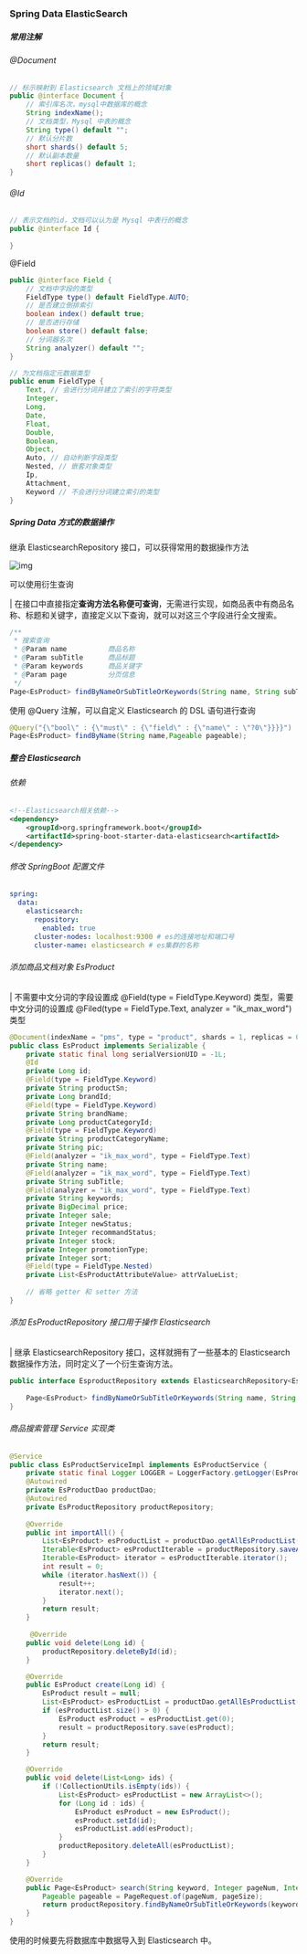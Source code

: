 ### Spring Data ElasticSearch

##### 常用注解

###### @Document

```java
// 标示映射到 Elasticsearch 文档上的领域对象
public @interface Document {
    // 索引库名次，mysql中数据库的概念
    String indexName();
    // 文档类型，Mysql 中表的概念
    String type() default "";
    // 默认分片数
    short shards() default 5;
    // 默认副本数量
    short replicas() default 1;
}
```

###### @Id

```java
// 表示文档的id，文档可以认为是 Mysql 中表行的概念
public @interface Id {
    
}
```

@Field

```java
public @interface Field {
    // 文档中字段的类型
    FieldType type() default FieldType.AUTO;
    // 是否建立倒排索引
    boolean index() default true;
    // 是否进行存储
    boolean store() default false;
    // 分词器名次
    String analyzer() default "";
}
```

```java
// 为文档指定元数据类型
public enum FieldType {
    Text, // 会进行分词并建立了索引的字符类型
    Integer,
    Long,
    Date,
    Float,
    Double,
    Boolean,
    Object,
    Auto, // 自动判断字段类型
    Nested, // 嵌套对象类型
    Ip,
    Attachment,
    Keyword // 不会进行分词建立索引的类型
}
```

##### Spring Data 方式的数据操作

继承 ElasticsearchRepository 接口，可以获得常用的数据操作方法

![img](http://www.macrozheng.com/assets/arch_screen_31.17948c33.png)

可以使用衍生查询

| 在接口中直接指定**查询方法名称便可查询**，无需进行实现，如商品表中有商品名称、标题和关键字，直接定义以下查询，就可以对这三个字段进行全文搜索。

```java
/**
 * 搜索查询
 * @Param name			商品名称
 * @Param subTitle 		商品标题
 * @Param keywords 		商品关键字
 * @Param page			分页信息
 */
Page<EsProduct> findByNameOrSubTitleOrKeywords(String name, String subTitle, String keywords, Pageable page);
```

使用 @Query 注解，可以自定义 Elasticsearch 的 DSL 语句进行查询

```java
@Query("{\"bool\" : {\"must\" : {\"field\" : {\"name\" : \"?0\"}}}}")
Page<EsProduct> findByName(String name,Pageable pageable);
```

##### 整合 Elasticsearch

###### 依赖

```xml
<!--Elasticsearch相关依赖-->
<dependency>
    <groupId>org.springframework.boot</groupId>
    <artifactId>spring-boot-starter-data-elasticsearch<artifactId>
</dependency>
```

###### 修改 SpringBoot 配置文件

```yml
spring:
  data:
    elasticsearch:
      repository:
        enabled: true
      cluster-nodes: localhost:9300 # es的连接地址和端口号
      cluster-name: elasticsearch # es集群的名称
```

###### 添加商品文档对象 EsProduct

| 不需要中文分词的字段设置成 @Field(type = FieldType.Keyword) 类型，需要中文分词的设置成 @Filed(type = FieldType.Text, analyzer = "ik_max_word") 类型

```java
@Document(indexName = "pms", type = "product", shards = 1, replicas = 0)
public class EsProduct implements Serializable {
    private static final long serialVersionUID = -1L;
    @Id
    private Long id;
    @Field(type = FieldType.Keyword)
    private String productSn;
    private Long brandId;
    @Field(type = FieldType.Keyword)
    private String brandName;
    private Long productCategoryId;
    @Field(type = FieldType.Keyword)
    private String productCategoryName;
    private String pic;
    @Field(analyzer = "ik_max_word", type = FieldType.Text)
    private String name;
    @Field(analyzer = "ik_max_word", type = FieldType.Text)
    private String subTitle;
    @Field(analyzer = "ik_max_word", type = FieldType.Text)
    private String keywords;
    private BigDecimal price;
    private Integer sale;
    private Integer newStatus;
    private Integer recommandStatus;
    private Integer stock;
    private Integer promotionType;
    private Integer sort;
    @Field(type = FieldType.Nested)
    private List<EsProductAttributeValue> attrValueList;
    
    // 省略 getter 和 setter 方法
}
```

###### 添加 EsProductRepository 接口用于操作 Elasticsearch

| 继承 ElasticsearchRepository 接口，这样就拥有了一些基本的 Elasticsearch 数据操作方法，同时定义了一个衍生查询方法。

```java
public interface EsproductRepository extends ElasticsearchRepository<EsProduct, Long> {
    
    Page<EsProduct> findByNameOrSubTitleOrKeywords(String name, String subTitle, String keywords, Pageable page);
}
```

###### 商品搜索管理 Service 实现类

```java
@Service
public class EsProductServiceImpl implements EsProductService {
    private static final Logger LOGGER = LoggerFactory.getLogger(EsProductServiceImpl.class);
    @Autowired
    private EsProductDao productDao;
    @Autowired
    private EsProductRepository productRepository;
    
    @Override
    public int importAll() {
        List<EsProduct> esProductList = productDao.getAllEsProductList(null);
        Iterable<EsProduct> esProductIterable = productRepository.saveAll(esProductList);
        Iterable<EsProduct> iterator = esProductIterable.iterator();
        int result = 0;
        while (iterator.hasNext()) {
            result++;
            iterator.next();
        }
        return result;
    }
    
     @Override
    public void delete(Long id) {
        productRepository.deleteById(id);
    }

    @Override
    public EsProduct create(Long id) {
        EsProduct result = null;
        List<EsProduct> esProductList = productDao.getAllEsProductList(id);
        if (esProductList.size() > 0) {
            EsProduct esProduct = esProductList.get(0);
            result = productRepository.save(esProduct);
        }
        return result;
    }

    @Override
    public void delete(List<Long> ids) {
        if (!CollectionUtils.isEmpty(ids)) {
            List<EsProduct> esProductList = new ArrayList<>();
            for (Long id : ids) {
                EsProduct esProduct = new EsProduct();
                esProduct.setId(id);
                esProductList.add(esProduct);
            }
            productRepository.deleteAll(esProductList);
        }
    }

    @Override
    public Page<EsProduct> search(String keyword, Integer pageNum, Integer pageSize) {
        Pageable pageable = PageRequest.of(pageNum, pageSize);
        return productRepository.findByNameOrSubTitleOrKeywords(keyword, keyword, keyword, pageable);
    }
}
```

使用的时候要先将数据库中数据导入到 Elasticsearch 中。